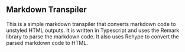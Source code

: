 ## Markdown Transpiler

This is a simple markdown transpiler that converts markdown code to unstyled HTML outputs. It is written in Typescript and uses the Remark library to parse the markdown code.
It also uses Rehype to convert the parsed markdown code to HTML.
